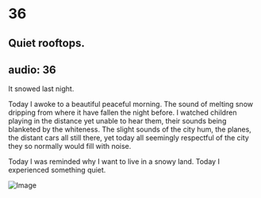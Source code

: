 # 36
## Quiet rooftops.
audio: 36
---
It snowed last night.

Today I awoke to a beautiful peaceful morning. The sound of melting snow dripping from where it have fallen the night before. I watched children playing in the distance yet unable to hear them, their sounds being blanketed by the whiteness.
The slight sounds of the city hum, the planes, the distant cars all still there, yet today all seemingly respectful of the city they so normally would fill with noise.

Today I was reminded why I want to live in a snowy land.
Today I experienced something quiet.

![Image](/assets/img/Snd-36.jpg)